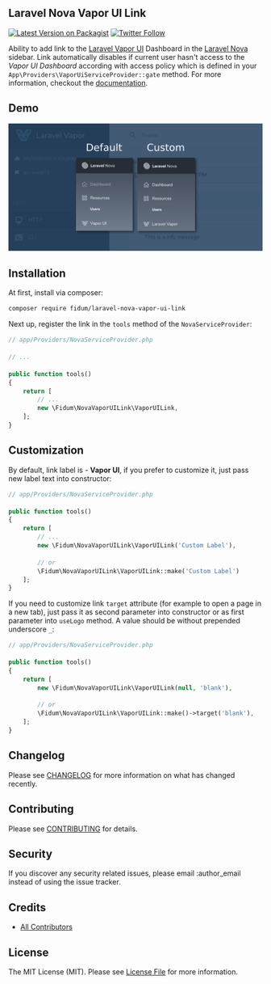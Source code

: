 ## Laravel Nova Vapor UI Link
[![Latest Version on Packagist](https://img.shields.io/packagist/v/fidum/laravel-nova-vapor-ui-link.svg?style=for-the-badge)](https://packagist.org/packages/fidum/laravel-nova-vapor-ui-link)
[![Twitter Follow](https://img.shields.io/twitter/follow/danmasonmp?label=Follow&logo=twitter&style=for-the-badge)](https://twitter.com/danmasonmp)

Ability to add link to the [Laravel Vapor UI](https://docs.vapor.build/1.0/introduction.html#installing-the-vapor-ui-dashboard)
Dashboard in the [Laravel Nova](https://nova.laravel.com/) sidebar. Link automatically disables if current user hasn't access to the _Vapor UI Dashboard_ according
with access policy which is defined in your  `App\Providers\VaporUiServiceProvider::gate` method. For more information, checkout the [documentation](https://docs.vapor.build/1.0/introduction.html#dashboard-authorization).

## Demo

![Nova Vapor UI Link Demo](docs/demo.png)

## Installation

At first, install via composer:

```bash
composer require fidum/laravel-nova-vapor-ui-link
```

Next up, register the link in the `tools` method of the `NovaServiceProvider`:

```php
// app/Providers/NovaServiceProvider.php

// ...

public function tools()
{
    return [
        // ...
        new \Fidum\NovaVaporUILink\VaporUILink,
    ];
}
```

## Customization

By default, link label is - **Vapor UI**, if you prefer to customize it, just pass new label text into constructor:

```php
// app/Providers/NovaServiceProvider.php

public function tools()
{
    return [
        // ...
        new \Fidum\NovaVaporUILink\VaporUILink('Custom Label'),

        // or
        \Fidum\NovaVaporUILink\VaporUILink::make('Custom Label')
    ];
}
```

If you need to customize link `target` attribute (for example to open a page in a new tab), just pass it as second parameter into constructor or as first parameter into `useLogo` method.
A value should be without prepended underscore `_`:

```php
// app/Providers/NovaServiceProvider.php

public function tools()
{
    return [
        new \Fidum\NovaVaporUILink\VaporUILink(null, 'blank'),
        
        // or
        \Fidum\NovaVaporUILink\VaporUILink::make()->target('blank'),
    ];
}
```

## Changelog

Please see [CHANGELOG](CHANGELOG.md) for more information on what has changed recently.

## Contributing

Please see [CONTRIBUTING](CONTRIBUTING.md) for details.

## Security

If you discover any security related issues, please email :author_email instead of using the issue tracker.

## Credits

- [All Contributors](../../contributors)

## License

The MIT License (MIT). Please see [License File](LICENSE.md) for more information.
